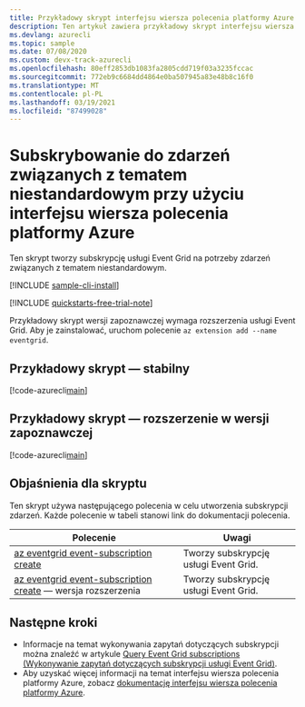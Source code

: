```yaml
---
title: Przykładowy skrypt interfejsu wiersza polecenia platformy Azure — subskrybowanie do tematu niestandardowego | Microsoft Docs
description: Ten artykuł zawiera przykładowy skrypt interfejsu wiersza polecenia platformy Azure, który pokazuje, jak subskrybować zdarzenia Event Grid dla tematu niestandardowego.
ms.devlang: azurecli
ms.topic: sample
ms.date: 07/08/2020
ms.custom: devx-track-azurecli
ms.openlocfilehash: 80eff2853db1083fa2805cdd719f03a3235fccac
ms.sourcegitcommit: 772eb9c6684dd4864e0ba507945a83e48b8c16f0
ms.translationtype: MT
ms.contentlocale: pl-PL
ms.lasthandoff: 03/19/2021
ms.locfileid: "87499028"
---
```

# <a name="subscribe-to-events-for-a-custom-topic-with-azure-cli"></a>Subskrybowanie do zdarzeń związanych z tematem niestandardowym przy użyciu interfejsu wiersza polecenia platformy Azure

Ten skrypt tworzy subskrypcję usługi Event Grid na potrzeby zdarzeń związanych z tematem niestandardowym.

[!INCLUDE [sample-cli-install](../../../includes/sample-cli-install.md)]

[!INCLUDE [quickstarts-free-trial-note](../../../includes/quickstarts-free-trial-note.md)]

Przykładowy skrypt wersji zapoznawczej wymaga rozszerzenia usługi Event Grid. Aby je zainstalować, uruchom polecenie `az extension add --name eventgrid`.

## <a name="sample-script---stable"></a>Przykładowy skrypt — stabilny

[!code-azurecli[main](../../../cli_scripts/event-grid/subscribe-to-custom-topic/subscribe-to-custom-topic.sh "Subscribe to custom topic")]

## <a name="sample-script---preview-extension"></a>Przykładowy skrypt — rozszerzenie w wersji zapoznawczej

[!code-azurecli[main](../../../cli_scripts/event-grid/subscribe-to-custom-topic-preview/subscribe-to-custom-topic-preview.sh "Subscribe to custom topic")]


## <a name="script-explanation"></a>Objaśnienia dla skryptu

Ten skrypt używa następującego polecenia w celu utworzenia subskrypcji zdarzeń. Każde polecenie w tabeli stanowi link do dokumentacji polecenia.

| Polecenie | Uwagi |
|---|---|
| [az eventgrid event-subscription create](/cli/azure/eventgrid/event-subscription#az-eventgrid-event-subscription-create) | Tworzy subskrypcję usługi Event Grid. |
| [az eventgrid event-subscription create](/cli/azure/ext/eventgrid/eventgrid/event-subscription#ext-eventgrid-az-eventgrid-event-subscription-create) — wersja rozszerzenia | Tworzy subskrypcję usługi Event Grid. |

## <a name="next-steps"></a>Następne kroki

* Informacje na temat wykonywania zapytań dotyczących subskrypcji można znaleźć w artykule [Query Event Grid subscriptions (Wykonywanie zapytań dotyczących subskrypcji usługi Event Grid)](../query-event-subscriptions.md).
* Aby uzyskać więcej informacji na temat interfejsu wiersza polecenia platformy Azure, zobacz [dokumentację interfejsu wiersza polecenia platformy Azure](/cli/azure).
